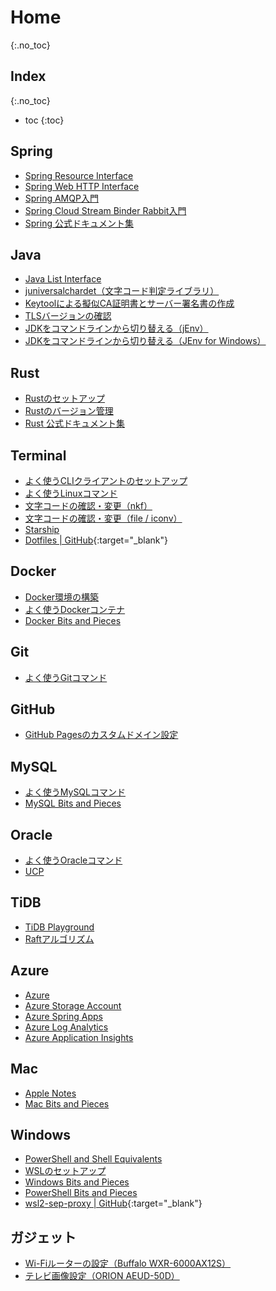 # Home
{:.no_toc}

## Index
{:.no_toc}

* toc
{:toc}

## Spring
- [Spring Resource Interface](https://hainet50b.github.io/spring/spring-resource-interface)
- [Spring Web HTTP Interface](https://hainet50b.github.io/spring/spring-web-http-interface)
- [Spring AMQP入門](https://hainet50b.github.io/spring/spring-amqp-intro)
- [Spring Cloud Stream Binder Rabbit入門](https://hainet50b.github.io/spring/spring-cloud-stream-binder-rabbit-intro)
- [Spring 公式ドキュメント集](https://hainet50b.github.io/spring/spring-references)

## Java
- [Java List Interface](https://hainet50b.github.io/java/java-list-interface)
- [juniversalchardet（文字コード判定ライブラリ）](https://hainet50b.github.io/java/java-juniversalchardet)
- [Keytoolによる擬似CA証明書とサーバー署名書の作成](https://hainet50b.github.io/java/java-keytool)
- [TLSバージョンの確認](https://hainet50b.github.io/java/java-tls-version)
- [JDKをコマンドラインから切り替える（jEnv）](https://hainet50b.github.io/java/java-jenv)
- [JDKをコマンドラインから切り替える（JEnv for Windows）](https://hainet50b.github.io/java/java-jenv-for-windows)

## Rust
- [Rustのセットアップ](https://hainet50b.github.io/rust/rust-setup)
- [Rustのバージョン管理](https://hainet50b.github.io/rust/rust-version)
- [Rust 公式ドキュメント集](https://hainet50b.github.io/rust/rust-references)

## Terminal
- [よく使うCLIクライアントのセットアップ](https://hainet50b.github.io/terminal/cli-clients)
- [よく使うLinuxコマンド](https://hainet50b.github.io/terminal/linux-commands)
- [文字コードの確認・変更（nkf）](https://hainet50b.github.io/terminal/nkf)
- [文字コードの確認・変更（file / iconv）](https://hainet50b.github.io/terminal/charset)
- [Starship](https://hainet50b.github.io/terminal/starship)
- [Dotfiles \| GitHub](https://github.com/hainet50b/Dotfiles){:target="_blank"}

## Docker
- [Docker環境の構築](https://hainet50b.github.io/docker/setting-up-docker)
- [よく使うDockerコンテナ](https://hainet50b.github.io/docker/docker-containers)
- [Docker Bits and Pieces](https://hainet50b.github.io/docker/docker-bits-and-pieces)

## Git
- [よく使うGitコマンド](https://hainet50b.github.io/git/git-commands)

## GitHub
- [GitHub Pagesのカスタムドメイン設定](https://hainet50b.github.io/github/github-pages-custom-domain)

## MySQL
- [よく使うMySQLコマンド](https://hainet50b.github.io/mysql/mysql-commands)
- [MySQL Bits and Pieces](https://hainet50b.github.io/mysql/mysql-bits-and-pieces)

## Oracle
- [よく使うOracleコマンド](https://hainet50b.github.io/oracle/oracle-commands)
- [UCP](https://hainet50b.github.io/oracle/ucp)

## TiDB
- [TiDB Playground](https://hainet50b.github.io/tidb/tidb-playground)
- [Raftアルゴリズム](https://hainet50b.github.io/tidb/raft-algorithm)

## Azure
- [Azure](https://hainet50b.github.io/azure/azure)
- [Azure Storage Account](https://hainet50b.github.io/azure/azure-storage-account)
- [Azure Spring Apps](https://hainet50b.github.io/azure/azure-spring-apps)
- [Azure Log Analytics](https://hainet50b.github.io/azure/azure-log-analytics)
- [Azure Application Insights](https://hainet50b.github.io/azure/azure-application-insights)

## Mac
- [Apple Notes](https://hainet50b.github.io/mac/apple-notes)
- [Mac Bits and Pieces](https://hainet50b.github.io/mac/mac-bits-and-pieces)

## Windows
- [PowerShell and Shell Equivalents](https://hainet50b.github.io/windows/powershell-and-shell-equivalents)
- [WSLのセットアップ](https://hainet50b.github.io/windows/wsl)
- [Windows Bits and Pieces](https://hainet50b.github.io/windows/windows-bits-and-pieces)
- [PowerShell Bits and Pieces](https://hainet50b.github.io/windows/powershell-bits-and-pieces)
- [wsl2-sep-proxy \| GitHub](https://github.com/hainet50b/wsl2-sep-proxy){:target="_blank"}

## ガジェット
- [Wi-Fiルーターの設定（Buffalo WXR-6000AX12S）](https://hainet50b.github.io/gadget/wi-fi-router)
- [テレビ画像設定（ORION AEUD-50D）](https://hainet50b.github.io/gadget/orion-aeud-50d)
